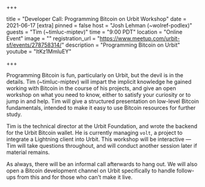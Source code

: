 +++

title = "Developer Call: Programming Bitcoin on Urbit Workshop"
date = 2021-06-17 
[extra] 
pinned = false 
host = "Josh Lehman (~wolref-podlex)"
guests = "Tim (~timluc-miptev)" 
time = "9:00 PDT" 
location = "Online Event" 
image = "" 
registration_url = "https://www.meetup.com/urbit-sf/events/278758314/" 
description = "Programming Bitcoin on Urbit" 
youtube = "ltKz1MmluEY"

+++

Programming Bitcoin is fun, particularly on Urbit, but the devil is in the details. Tim (~timluc-miptev) will impart the implicit knowledge he gained working with Bitcoin in the course of his projects, and give an open workshop on what you need to know, either to satisfy your curiosity or to jump in and help. Tim will give a structured presentation on low-level Bitcoin fundamentals, intended to make it easy to use Bitcoin resources for further study.

Tim is the technical director at the Urbit Foundation, and wrote the backend for the Urbit Bitcoin wallet. He is currently managing `volt`, a project to integrate a Lightning client into Urbit.  This workshop will be interactive &mdash; Tim will take questions throughout, and will conduct another session later if material remains.

As always, there will be an informal call afterwards to hang out. We will also open a Bitcoin development channel on Urbit specifically to handle follow-ups from this and for those who can't make it live.
